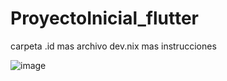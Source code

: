 # ProyectoInicial_flutter
carpeta .id mas archivo dev.nix mas instrucciones

![image](https://github.com/user-attachments/assets/f114c327-6ab7-44bb-a2b9-602abd3be238)
